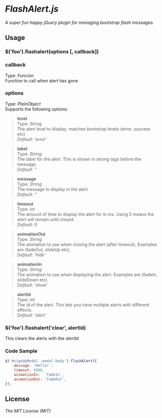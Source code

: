 # _FlashAlert.js_

_A super fun happy jQuery plugin for managing bootstrap flash messages._

## Usage 
### $('foo').flashalert(options [, callback])  

### callback
Type: _Funcion_   
Function to call when alert has gone 

### options
Type: _PlainObject_   
Supports the following options:   

> __level__   
> Type: _String_    
> The alert level to display, matches bootstrap levels (error, success etc)  
> _Default: 'error'_   

> __label__   
> Type: _String_   
> The label for the alert. This is shown in _strong_ tags before the message.   
> _Default: ''_   

> __message__   
> Type: _String_   
> The message to display in the alert.     
> _Default: ''_   

> __timeout__   
> Type: _int_   
> The amount of time to display the alert for in ms. Using 0 means the alert will remain until closed.   
> _Default: 0_   

> __animationOut__   
> Type: _String_   
> The animation to use when closing the alert (after timeout). Examples are (fadeOut, slideUp etc).   
> _Default: 'hide'_   

> __animationIn__   
> Type: _String_   
> The animation to use when displaying the alert. Examples are (fadeIn, slideDown etc).   
> _Default: 'show'_   

> __alertId__   
> Type: _int_   
> The id of the alert. This lets you have multiple alerts with different effects.   
> _Default: 'alert'_  

### $('foo').flashalert('clear', alertId)

This clears the alerts with the _alertId_   

### Code Sample

```javascript
$('#signUpModal .modal-body').flashAlert({
	message: 'Hello!',
	timeout: 5000,
	animationIn:  'fadeIn',
	animationOut: 'fadeOut',
});
```

## License
_The MIT License (MIT)_ 
